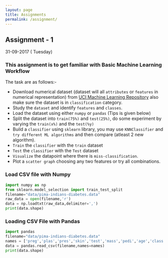 ```yaml
---
layout: page
title: Assignments
permalink: /assignment/
---
```

## Assignment - 1 
31-09-2017 ( Tuesday)

### This assignment is to get familiar with Basic Machine Learning Workflow

The task are as follows:-
 - Download numerical dataset (dataset will all `attributes` or `features` in numerical representation) from [UCI Machine Learning Repository](http://archive.ics.uci.edu/ml/index.php) also make sure the dataset is in `classification` category.
 - Study the `dataset` and identify `features` and `classes`. 
 - Load the dataset using either `numpy` or `pandas` (Tips is given below)
 - Split the dataset into `train(75%)` and `test(25%)`, do some experiment by varying the `train(x%)` and the `test(%y)` 
 - Build a `classifier` using `sklearn` library, you may use `KNNClassifier` and `try different ML algorithms` and then compare (atleast 2 new algorithm). 
 - `Train` the `classifier` with the `train` dataset
 - `Test` the `classifier` with the `Test` dataset
 - `Visualize` the datapoint where there is `miss-classification`.
 - Plot a `scatter graph` choosing any two features or try all combinations.


### Load CSV file with Numpy
```python
import numpy as np
from sklearn.model_selection import train_test_split
filename="data/pima-indians-diabetes.data"
raw_data = open(filename,'r')
data = np.loadtxt(raw_data,delimiter=',')
print(data.shape)
```

### Loading CSV File with Pandas


```python
import pandas
filename="data/pima-indians-diabetes.data"
names = ['preg','plas','pres','skin','test','mass','pedi','age','class']
data = pandas.read_csv(filename,names=names)
print(data.shape)

```


